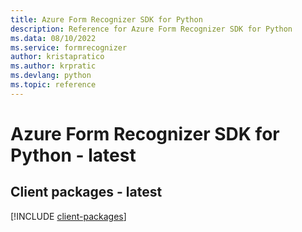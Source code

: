 ```yaml
---
title: Azure Form Recognizer SDK for Python
description: Reference for Azure Form Recognizer SDK for Python
ms.data: 08/10/2022
ms.service: formrecognizer
author: kristapratico
ms.author: krpratic
ms.devlang: python
ms.topic: reference
---
```

# Azure Form Recognizer SDK for Python - latest

## Client packages - latest
[!INCLUDE [client-packages](form-recognizer-client-index.md)]